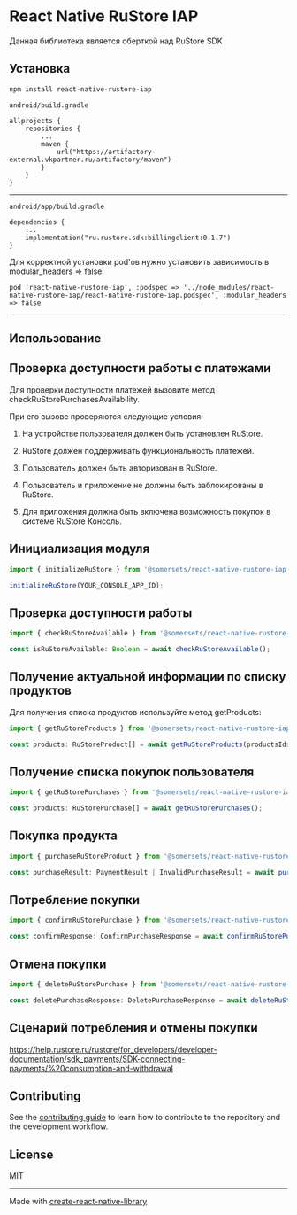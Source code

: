 # React Native RuStore IAP
Данная библиотека является оберткой над RuStore SDK

## Установка

```sh
npm install react-native-rustore-iap
```

```
android/build.gradle

allprojects {
    repositories {
        ...
        maven {
            url("https://artifactory-external.vkpartner.ru/artifactory/maven")
        }
    }
}
```
---
```
android/app/build.gradle

dependencies {
    ...
    implementation("ru.rustore.sdk:billingclient:0.1.7")
}
```


Для корректной установки pod'ов нужно установить зависимость в modular_headers => false
```
pod 'react-native-rustore-iap', :podspec => '../node_modules/react-native-rustore-iap/react-native-rustore-iap.podspec', :modular_headers => false
```
---

## Использование

## Проверка доступности работы с платежами
Для проверки доступности платежей вызовите метод checkRuStorePurchasesAvailability.

При его вызове проверяются следующие условия:

1. На устройстве пользователя должен быть установлен RuStore.

2. RuStore должен поддерживать функциональность платежей.

3. Пользователь должен быть авторизован в RuStore.

4. Пользователь и приложение не должны быть заблокированы в RuStore.

5. Для приложения должна быть включена возможность покупок в системе RuStore Консоль.

## Инициализация модуля
```ts
import { initializeRuStore } from '@somersets/react-native-rustore-iap';

initializeRuStore(YOUR_CONSOLE_APP_ID);
```

## Проверка доступности работы
```ts
import { checkRuStoreAvailable } from '@somersets/react-native-rustore-iap';

const isRuStoreAvailable: Boolean = await checkRuStoreAvailable();
```

## Получение актуальной информации по списку продуктов

Для получения списка продуктов используйте метод getProducts:

```ts
import { getRuStoreProducts } from '@somersets/react-native-rustore-iap';

const products: RuStoreProduct[] = await getRuStoreProducts(productsIds: String[]);
```


## Получение списка покупок пользователя

```ts
import { getRuStorePurchases } from '@somersets/react-native-rustore-iap';

const products: RuStorePurchase[] = await getRuStorePurchases();
```

## Покупка продукта

```ts
import { purchaseRuStoreProduct } from '@somersets/react-native-rustore-iap';

const purchaseResult: PaymentResult | InvalidPurchaseResult = await purchaseRuStoreProduct(product: RuStoreProduct, developerPayload?: string);
```

## Потребление покупки

```ts
import { confirmRuStorePurchase } from '@somersets/react-native-rustore-iap';

const confirmResponse: ConfirmPurchaseResponse = await confirmRuStorePurchase(purchaseId: string, developerPayload?: string);
```

## Отмена покупки

```ts
import { deleteRuStorePurchase } from '@somersets/react-native-rustore-iap';

const deletePurchaseResponse: DeletePurchaseResponse = await deleteRuStorePurchase(purchaseId: string);
```

## Сценарий потребления и отмены покупки

https://help.rustore.ru/rustore/for_developers/developer-documentation/sdk_payments/SDK-connecting-payments/%20consumption-and-withdrawal

## Contributing

See the [contributing guide](CONTRIBUTING.md) to learn how to contribute to the repository and the development workflow.

## License

MIT

---

Made with [create-react-native-library](https://github.com/callstack/react-native-builder-bob)
